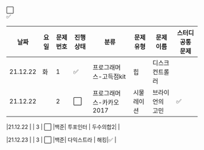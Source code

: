 :white_large_square:     
:white_check_mark:

|날짜|요일|문제번호|진행상태|분류|문제 유형|문제 이름| 스터디 공통 문제 |
| ------ | ------ | ------ | ------ |------ | ------ | ------ | ------ |
|21.12.22 | 화 | 1 | :white_check_mark:  |프로그래머스-고득점kit|힙| 디스크 컨트롤러|
|21.12.22 |  | 2 | :white_large_square:  |프로그래머스-카카오2017|시물레이션|브라이언의 고민|:white_check_mark: |

|21.12.22 |  | 3 | :white_large_square:  |백준| 투포인터 | 두수의합2| |

|21.12.23 |  | 3 | :white_large_square:  |백준| 다익스트라 | 해킹|:white_check_mark: |


